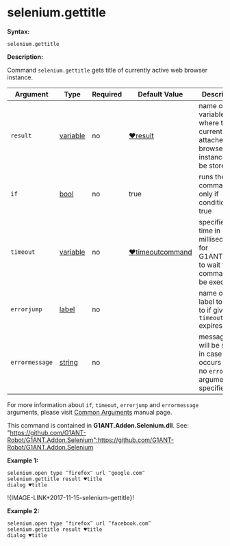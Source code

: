 # selenium.gettitle

**Syntax:**

```G1ANT
selenium.gettitle

```

**Description:**

Command `selenium.gettitle` gets title of currently active web browser instance.

| Argument | Type | Required | Default Value | Description |
| -------- | ---- | -------- | ------------- | ----------- |
|`result`| [variable](https://github.com/G1ANT-Robot/G1ANT.Manual/blob/master/G1ANT-Language/Special-Characters/variable.md) | no | [♥result](https://github.com/G1ANT-Robot/G1ANT.Manual/blob/master/G1ANT-Language/Common-Arguments.md)  | name of variable where title of currently attached web browser instance will be stored |
|`if`| [bool](https://github.com/G1ANT-Robot/G1ANT.Manual/blob/master/G1ANT-Language/Structures/bool.md) | no | true | runs the command only if condition is true |
|`timeout`| [variable](https://github.com/G1ANT-Robot/G1ANT.Manual/blob/master/G1ANT-Language/Special-Characters/variable.md) | no | [♥timeoutcommand](https://github.com/G1ANT-Robot/G1ANT.Manual/blob/master/G1ANT-Language/Variables/Special-Variables.md)  | specifies time in milliseconds for G1ANT.Robot to wait for the command to be executed |
|`errorjump` | [label](https://github.com/G1ANT-Robot/G1ANT.Manual/blob/master/G1ANT-Language/Structures/bool.md) | no | | name of the label to jump to if given `timeout` expires |
|`errormessage`| [string](https://github.com/G1ANT-Robot/G1ANT.Manual/blob/master/G1ANT-Language/Structures/bool.md) | no |  | message that will be shown in case error occurs and no `errorjump` argument is specified |

For more information about `if`, `timeout`, `errorjump` and `errormessage` arguments, please visit [Common Arguments](https://github.com/G1ANT-Robot/G1ANT.Manual/blob/master/G1ANT-Language/Common-Arguments.md)  manual page.

This command is contained in **G1ANT.Addon.Selenium.dll**.
See: "https://github.com/G1ANT-Robot/G1ANT.Addon.Selenium":https://github.com/G1ANT-Robot/G1ANT.Addon.Selenium

**Example 1:**

```G1ANT
selenium.open type ‴firefox‴ url ‴google.com‴
selenium.gettitle result ♥title
dialog ♥title

```

!{IMAGE-LINK+2017-11-15-selenium-gettitle}! 

**Example 2:**

```G1ANT
selenium.open type ‴firefox‴ url ‴facebook.com‴
selenium.gettitle result ♥title
dialog ♥title

```